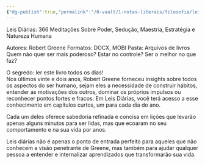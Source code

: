 ```yaml
---
{"dg-publish":true,"permalink":"/0-vault/1-notas-literais/filosofia/leis-diarias-de-robert-greene/","dgHomeLink":true,"dgShowLocalGraph":true,"dgShowFileTree":true,"dgEnableSearch":true}
---
```


Leis Diárias: 366 Meditações Sobre Poder, Sedução, Maestria, Estratégia e Natureza Humana

Autores: Robert Greene
Formatos: DOCX, MOBI
Pasta: Arquivos de livros
Quem não quer ser mais poderoso? Estar no controle? Ser o melhor no que faz?  
  
O segredo: ler este livro todos os dias!  
Nos últimos vinte e dois anos, Robert Greene forneceu insights sobre todos os aspectos do ser humano, sejam eles a necessidade de construir hábitos, entender as motivações dos outros, dominar os próprios impulsos ou reconhecer pontos fortes e fracos. Em Leis Diárias, você terá acesso a esse conhecimento em capítulos curtos, um para cada dia do ano.  
  
Cada um deles oferece sabedoria refinada e concisa em lições que levarão apenas alguns minutos para ser lidas, mas que ecoaram no seu comportamento e na sua vida por anos.  
  
Leis diárias não é apenas o ponto de entrada perfeito para aqueles que não conhecem a visão penetrante de Greene, mas também para ajudar qualquer pessoa a entender e internalizar aprendizados que transformarão sua vida.